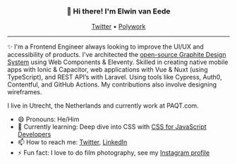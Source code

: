 <h3 align="center">👋 Hi there! I'm Elwin van Eede</h3>
<p align="center">
  <a href="https://twitter.com/elwinvaneede">Twitter</a> •
  <a href="https://www.polywork.com/elwinvaneede">Polywork</a>
</p>

---
✨ I'm a Frontend Engineer always looking to improve the UI/UX and accessibility of products. I've architected the [open-source Graphite Design System](https://github.com/paqtcom/graphite-design-system) using Web Components & Eleventy. Skilled in creating native mobile apps with Ionic & Capacitor, web applications with Vue & Nuxt (using TypeScript), and REST API’s with Laravel. Using tools like Cypress, Auth0, Contentful, and GitHub Actions. My contributions also involve designing wireframes.

I live in Utrecht, the Netherlands and currently work at PAQT.com.

- 😄 Pronouns: He/Him
- 🌱 Currently learning: Deep dive into CSS with [CSS for JavaScript Developers](https://css-for-js.com/)
- 📫 How to reach me: [Twitter](https://twitter.com/elwinvaneede), [LinkedIn](https://www.linkedin.com/in/elwinvaneede/)
- ⚡ Fun fact: I love to do film photography, see my [Instagram profile](https://www.instagram.com/elwinvaneede/)
